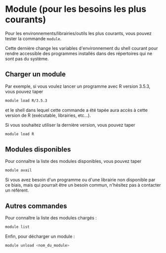 # Module (pour les besoins les plus courants)

Pour les environnements/librairies/outils les plus courants, vous pouvez tester la commande `module`.

Cette dernière change les variables d'environnement du shell courant pour rendre accessible des programmes installés dans des répertoires qui ne sont pas du système.

## Charger un module

Par exemple, si vous voulez lancer un programme avec R version 3.5.3, vous pouvez taper

```bash
module load R/3.5.3
```

et le shell dans lequel cette commande a été tapée aura accès à cette version de R (exécutable, librairies, etc...).

Si vous souhaitez utiliser la dernière version, vous pouvez taper

```bash
module load R
```

## Modules disponibles

Pour connaître la liste des modules disponibles, vous pouvez taper

```bash
module avail
```

Si vous avez besoin d'un programme ou d'une librairie non disponible par ce biais, mais qui pourrait être un besoin commun, n'hésitez pas à contacter un référent.

## Autres commandes 

Pour connaître la liste des modules chargés :

```bash
module list 
```

Enfin, pour décharger un module :

```bash
module unload <nom_du_module> 
```
